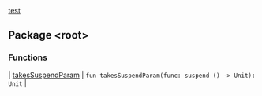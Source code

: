 [test](./index.md)

## Package &lt;root&gt;

### Functions

| [takesSuspendParam](takes-suspend-param.md) | `fun takesSuspendParam(func: suspend () -> Unit): Unit` |

